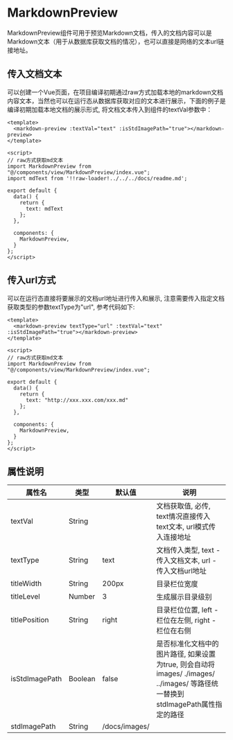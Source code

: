 # MarkdownPreview

MarkdownPreview组件可用于预览Markdown文档，传入的文档内容可以是Markdown文本（用于从数据库获取文档的情况），也可以直接是网络的文本url链接地址。

## 传入文档文本

可以创建一个Vue页面，在项目编译初期通过raw方式加载本地的markdown文档内容文本，当然也可以在运行态从数据库获取对应的文本进行展示，下面的例子是编译初期加载本地文档的展示形式, 将文档文本传入到组件的textVal参数中：

```
<template>
  <markdown-preview :textVal="text" :isStdImagePath="true"></markdown-preview>
</template>

<script>
// raw方式获取md文本
import MarkdownPreview from "@/components/view/MarkdownPreview/index.vue";
import mdText from '!!raw-loader!../../../docs/readme.md';

export default {
  data() {
    return {
      text: mdText
    };
  },

  components: {
    MarkdownPreview,
  }
};
</script>
```

## 传入url方式

可以在运行态直接将要展示的文档url地址进行传入和展示, 注意需要传入指定文档获取类型的参数textType为"url", 参考代码如下:

```
<template>
  <markdown-preview textType="url" :textVal="text" :isStdImagePath="true"></markdown-preview>
</template>

<script>
// raw方式获取md文本
import MarkdownPreview from "@/components/view/MarkdownPreview/index.vue";

export default {
  data() {
    return {
      text: "http://xxx.xxx.com/xxx.md"
    };
  },

  components: {
    MarkdownPreview,
  }
};
</script>
```

## 属性说明

| 属性名            | 类型      | 默认值           | 说明                                                                                       |
| -------------- | ------- | ------------- | ---------------------------------------------------------------------------------------- |
| textVal        | String  |               | 文档获取值, 必传, text情况直接传入text文本, url模式传入连接地址                                                 |
| textType       | String  | text          | 文档传入类型, text - 传入文档文本, url - 传入文档url地址                                                   |
| titleWidth     | String  | 200px         | 目录栏位宽度                                                                                   |
| titleLevel     | Number  | 3             | 生成展示目录级别                                                                                 |
| titlePosition  | String  | right         | 目录栏位位置, left - 栏位在左侧, right - 栏位在右侧                                                      |
| isStdImagePath | Boolean | false         | 是否标准化文档中的图片路径, 如果设置为true, 则会自动将 images/ ./images/ ../images/ 等路径统一替换到stdImagePath属性指定的路径 |
| stdImagePath   | String  | /docs/images/ |                                                                                          |
